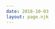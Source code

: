 ```yaml
---
date: 2018-10-03
layout: page.njk
---
```



<section id="videos">
    <vid
      v-for="(video, index) in videos"
      :video="video"
    />
</section>


<script type="text/x-template" id="tpl-vid">
  <article class="vid">
     <img
       ref="thumb"
       :href="`https://www.youtube.com/watch?v=${video.id}`"
       class="thumb"
       :src="`/media/inspiration/videos/${img}`"
       @mouseenter="onMouseenter"
       @mouseleave="onMouseleave"
       @mousemove="onMousemove"
     >
     </a>
     <div class="details">
       <div class="length">{{ video.length }}min</div>
       <h2 class="title">{{ video.customName }}</h2>
       img: {{ img }}<br>
       isScrubbing: {{ isScrubbing }}<br>
       thumbX: {{ thumbX }}<br>
       thumbWidth: {{ thumbWidth }}<br>
       mouseX: {{ mouseX }}<br>
       mouseThumbX: {{ mouseThumbX }}<br>
     </div>
   </article>
</script>

<style>

.vid {
  width: 320px;
  margin-bottom: 32px;
}

.thumb {
  display: block;
  width: 320px;
  height: 200px;
  margin-bottom: 4px;
  background-size: cover;
  border-radius: var(--border-radius);
}

.length {
  float: right;
  margin-left: 4px;
  color: var(--primary-color);
  font-weight: 600;
  font-size: 14px;
}

.title {
  margin: 0;
  font-size: 14px;
}


.author {
  margin: 0;
  color: var(--muted-color);
  font-size: 14px;    
}
</style>

<script src="/js/axios.min.js"></script>
<script src="/js/vue.min.js"></script>

<script>


Vue.component('vid', {
  template: '#tpl-vid',  
  
  props: {
    video: Object,
  },
  
  data() {
    return {
      isScrubbing: false,
      thumbX: null,
      thumbWidth: null,
      mouseX: null,
      mouseThumbX: null,
    };
  },

  //:style="`background-image: url(/media/inspiration/videos/${video.filename}.jpg)`"
  computed: {
    img() {
      if (this.isScrubbing) {
        let scrubPercent = (this.mouseX - this.thumbX) / this.thumbWidth;
        // 5 assumes we want to display 100 frames
        return this.video.filename + '-' + (Math.floor((scrubPercent * 100) / 4) + 1) + '.jpg';
      } else {
        return this.video.filename + '.jpg';  
      }
      
    },
  },

  mounted() {
    this.saveThumbDims();
    // this.preloadPreviewImages();
  },
  
  methods: {
    preloadPreviewImages() {
      for (let i = 1; i <= 20; i++) {
        let foo = new Image();
        foo.src = `/media/inspiration/videos/${this.video.filename}-${i}.jpg`;
      }
    },

    // Save thumbnail x position and width to data obj
    saveThumbDims() {
      const domRect = this.$refs.thumb.getBoundingClientRect();
      this.thumbX = domRect.x;
      this.thumbWidth = domRect.width;
    },
    onMouseenter(e) {
      this.mouseX = e.pageX;
      this.isScrubbing = true;
    },
    onMouseleave(e) {
      this.isScrubbing = false;
    },
    onMousemove(e) {
      this.mouseX = e.pageX;
      this.saveThumbDims();
    },
  },

});

new Vue({
  el: '#videos',
  
  data() {
    return {
      videos: [],
    };
  },
  
  created() {
    axios.get('/data/inspiration-videos.json')
    .then((response) => {
      this.videos = response.data;
    })
    .catch((error) => {
      console.log(error);
    })
  },
});
</script>

